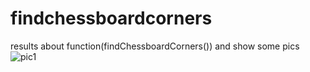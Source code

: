 # findchessboardcorners
results about function(findChessboardCorners()) and show some pics
![pic1](https://github.com/xiaonimo/findchessboardcorners/Raw/master/pictures%20of%20results/l1.PNG)
